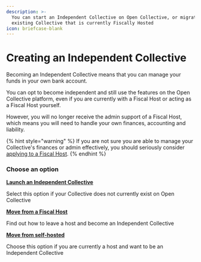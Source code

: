 ```yaml
---
description: >-
  You can start an Independent Collective on Open Collective, or migrate an
  existing Collective that is currently Fiscally Hosted
icon: briefcase-blank
---
```


# Creating an Independent Collective

Becoming an Independent Collective means that you can manage your funds in your own bank account.

You can opt to become independent and still use the features on the Open Collective platform, even if you are currently with a Fiscal Host or acting as a Fiscal Host yourself.

However, you will no longer receive the admin support of a Fiscal Host, which means you will need to handle your own finances, accounting and liability.

{% hint style="warning" %}
If you are not sure you are able to manage your Collective's finances or admin effectively, you should seriously consider [applying to a Fiscal Host](../../fiscal-hosts/fiscal-hosts.md).
{% endhint %}



### **Choose an option**

[**Launch an Independent Collective**](launching-an-independent-collective.md)

Select this option if your Collective does not currently exist on Open Collective



[**Move from a Fiscal Host**](migrating-from-fiscal-host-to-independent-collective.md)

Find out how to leave a host and become an Independent Collective



[**Move from self-hosted**](migrating-from-self-hosted-to-independent-collective.md)

Choose this option if you are currently a host and want to be an Independent Collective
